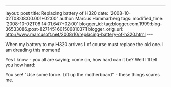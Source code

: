 ---
layout: post
title: Replacing battery of H320 date: '2008-10-02T08:08:00.001+02:00'
author: Marcus Hammarberg tags:
modified_time: '2008-10-02T08:14:01.647+02:00'
blogger_id: tag:blogger.com,1999:blog-36533086.post-8271451601506810371
blogger_orig_url: http://www.marcusoft.net/2008/10/replacing-battery-of-h320.html ---

When my battery to my H320 arrives I of course must replace the old one.
I am dreading this moment!

Yes I know - you all are saying; come on, how hard can it be? Well I'll
tell you how hard:

<div
id="scid:5737277B-5D6D-4f48-ABFC-DD9C333F4C5D:d0e0ddff-1afd-44f5-b906-1e7f033296b3"
class="wlWriterSmartContent"
style="padding-right: 0px; display: inline; padding-left: 0px; padding-bottom: 0px; margin: 0px; padding-top: 0px">

<div>

</div>

</div>

You see! "Use some force. Lift up the motherboard" - these things scares
me.
